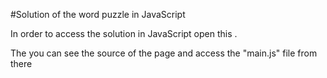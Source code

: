 #Solution of the word puzzle in JavaScript

In order to access the solution in JavaScript open this [](http://hedley.neocities.org/Challenge_word_puzzles/index.html). 

The you can see the source of the page and access the "main.js" file from there


